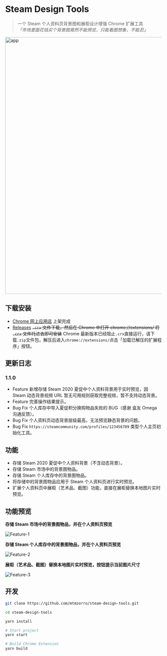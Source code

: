 # Steam Design Tools
> 一个 Steam 个人资料页背景图和展柜设计增强 Chrome 扩展工具<br/>
> *「市场里面花钱买个背景图竟然不能预览，只能看图想象，不能忍」*

<img src="https://cdn.jsdelivr.net/gh/mtmzorro/steam-design-tools@1.0.1/docs/assets/img/app.png" width="825"  alt="app" />

## 下载安装

* [Chrome 网上应用店](https://chrome.google.com/webstore/detail/steam-design-tools/ipndeiedddcbjjlfbinflapdlommhalf) 上架完成
* [Releases](https://github.com/mtmzorro/steam-design-tools/releases) ~~`.crx` 文件下载，然后在 Chrome 中打开 chrome://extensions/ 将 `.crx` 文件托进去即可安装~~ Chrome 最新版本已经阻止`.crx`直接运行，请下载`.zip`文件包，解压后进入`chrome://extensions/`点击「加载已解压的扩展程序」按钮。

## 更新日志
### 1.1.0
* Feature 新增存储 Steam 2020 夏促中个人资料背景用于实时预览，因 Steam 动态背景视频 URL 暂无可用规则获取完整视频，暂不支持动态背景。
* Feature 完善操作结果提示。
* Bug Fix 个人库存中导入夏促积分换购物品失败的 BUG（感谢 盒友 Omega 沟通反馈）。
* Bug Fix 个人资料页动态背景层级最高，无法预览静态背景的问题。
* Bug Fix `https://steamcommunity.com/profiles/123456789` 类型个人主页初始化工具。


## 功能

* 存储 Steam 2020 夏促中个人资料背景（不含动态背景）。
* 存储 Steam 市场中的背景图物品。
* 存储 Steam 个人库存中的背景图物品。
* 将存储中的背景图物品应用于 Steam 个人资料页进行实时预览。
* 扩展个人资料页中展柜（艺术品、截图）功能，直接在展柜替换本地图片实时预览。

## 功能预览

**存储 Steam 市场中的背景图物品，并在个人资料页预览**

![Feature-1](https://cdn.jsdelivr.net/gh/mtmzorro/steam-design-tools@1.0.1/docs/assets/img/feature-1.gif)

**存储 Steam 个人库存中的背景图物品，并在个人资料页预览**

![Feature-2](https://cdn.jsdelivr.net/gh/mtmzorro/steam-design-tools@1.0.1/docs/assets/img/feature-2.gif)

**展柜（艺术品、截图）替换本地图片实时预览，按钮提示当前图片尺寸**

![Feature-3](/docs/assets/img/feature-3.gif)

## 开发

```bash
git clone https://github.com/mtmzorro/steam-design-tools.git

cd steam-design-tools

yarn install

# Start project 
yarn start

# Build Chrome Extension 
yarn build
```